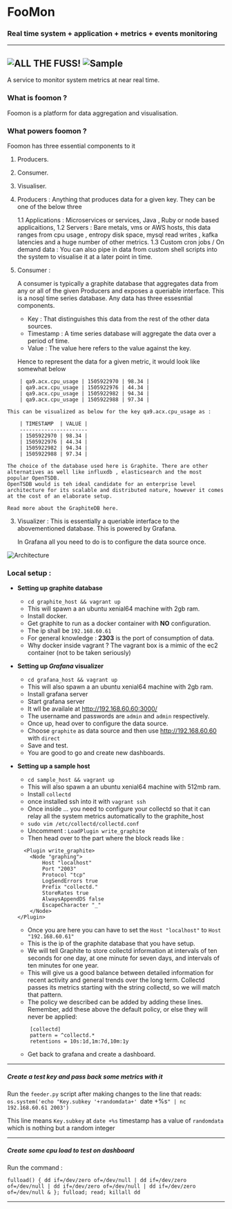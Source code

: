 # FooMon
### Real time system + application + metrics + events monitoring
---
![ALL THE FUSS!](https://i.imgur.com/NVHRFu4.png)
![Sample](https://i.imgur.com/uHRPmBi.png)
---
A service to monitor system metrics at near real time.

### What is foomon ?
Foomon is a platform for data aggregation and visualisation.

### What powers foomon ?

Foomon has three essential components to it
1.  Producers.
2.  Consumer.
3.  Visualiser.


1.  Producers : 
    Anything that produces data for a given key. They can be one of the below three

    1.1 Applications : Microservices or services, Java , Ruby or node based applicaitions, 
    1.2 Servers :  Bare metals, vms or AWS hosts, this data ranges from cpu usage , entropy disk space, mysql read writes , kafka latencies and a huge number of other metrics.
    1.3 Custom cron jobs / On demand data : You can also pipe in data from custom shell scripts into the system to visualise it at a later point in time.

2.  Consumer : 

    A consumer is typically a graphite database that aggregates data from any or all of the given Producers and exposes a queriable interface.
    This is a nosql time series database. Any data has three essesntial components.

    - Key : That distinguishes this data from the rest of the other data sources.
    - Timestamp : A time series database will aggregate the data over a period of time.
    - Value : The value here refers to the value against the key.

    Hence to represent the data for a given metric, it would look like somewhat below

```
    | qa9.acx.cpu_usage | 1505922970 | 98.34 |
    | qa9.acx.cpu_usage | 1505922976 | 44.34 |
    | qa9.acx.cpu_usage | 1505922982 | 94.34 |
    | qa9.acx.cpu_usage | 1505922988 | 97.34 |
```
    This can be visualized as below for the key qa9.acx.cpu_usage as : 
```
    | TIMESTAMP  | VALUE |
    ----------------------
    | 1505922970 | 98.34 |
    | 1505922976 | 44.34 |
    | 1505922982 | 94.34 |
    | 1505922988 | 97.34 |
```

    The choice of the database used here is Graphite. There are other alternatives as well like influxdb , elasticsearch and the most popular OpenTSDB.
    OpenTSDB would is teh ideal candidate for an enterprise level architecture for its scalable and distributed nature, however it comes at the cost of an elaborate setup.

    Read more about the GraphiteDB here.

3.  Visualizer : 
    This is essentially a queriable interface to the abovementioned database.
    This is powered by Grafana.

    In Grafana all you need to do is to configure the data source once.

![Architecture](https://i.imgur.com/ZeQGC3U.png)

### Local setup :

- **Setting up graphite database**
  - `cd graphite_host && vagrant up`
  - This will spawn a an ubuntu xenial64 machine with 2gb ram.
  - Install docker.
  - Get graphite to run as a docker container with **NO** configuration.
  - The ip shall be `192.168.60.61`
  - For general knowledge : **2303** is the port of consumption of data.
  - Why docker inside vagrant ?  The vagrant box is a mimic of the ec2 container (not to be taken seriously)


- **Setting up _Grafana_ visualizer**
  - `cd grafana_host && vagrant up`
  - This will also spawn a an ubuntu xenial64 machine with 2gb ram.
  - Install grafana server
  - Start grafana server
  - It wll be availale at http://192.168.60.60:3000/
  - The username and passwords are `admin` and `admin` respectively.
  - Once up, head over to configure the data source.
  - Choose `graphite` as data source and then use http://192.168.60.60 with `direct`
  - Save and test.
  - You are good to go and create new dashboards.


- **Setting up a sample host**
  - `cd sample_host && vagrant up`
  - This will also spawn a an ubuntu xenial64 machine with 512mb ram.
  - Install `collectd`
  - once installed ssh into it with `vagrant ssh`
  - Once inside ... you need to configure your collectd so that it can relay all the system metrics automatically to the graphite_host
  - `sudo vim /etc/collectd/collectd.conf`
  - Uncomment : `LoadPlugin write_graphite`
  - Then head over to the part where the block reads like :
  ```
    <Plugin write_graphite>
      <Node "graphing">
          Host "localhost"
          Port "2003"
          Protocol "tcp"
          LogSendErrors true
          Prefix "collectd."
          StoreRates true
          AlwaysAppendDS false
          EscapeCharacter "_"
      </Node>
  </Plugin>
  ```
  
  - Once you are here you can have to set the `Host "localhost"` to `Host "192.168.60.61"`
  - This is the ip of the graphite database that you have setup.
  - We will tell Graphite to store collectd information at intervals of ten seconds for one day, at one minute for seven days, and intervals of ten minutes for one year.
  - This will give us a good balance between detailed information for recent activity and general trends over the long term. Collectd passes its metrics starting with the string collectd, so we will match that pattern.
  - The policy we described can be added by adding these lines. Remember, add these above the default policy, or else they will never be applied:
  
  ```
      [collectd]
      pattern = ^collectd.*
      retentions = 10s:1d,1m:7d,10m:1y
  ```
  
  - Get back to grafana and create a dashboard.

---

##### Create a test key and pass back some metrics with it

Run the `feeder.py` script after making changes to the line that reads:
`os.system('echo "Key.subkey '+randomdata+' `date +%s`" | nc 192.168.60.61 2003')`

This line means `Key.subkey` at `date +%s` timestamp has a value of `randomdata`
which is nothing but a random integer

---

##### Create some cpu load to test on dashboard

Run the command :

`fulload() { dd if=/dev/zero of=/dev/null | dd if=/dev/zero of=/dev/null | dd if=/dev/zero of=/dev/null | dd if=/dev/zero of=/dev/null & }; fulload; read; killall dd`

---
